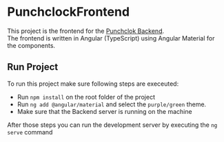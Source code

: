 # PunchclockFrontend

This project is the frontend for the [Punchclok Backend](https://github.com/DaniloMurer/Punchclock).
<br>
The frontend is written in Angular (TypeScript) using Angular Material for the components.

## Run Project

To run this project make sure following steps are execeuted:
- Run ```npm install``` on the root folder of the project
- Run ```ng add @angular/material``` and select the ```purple/green``` theme.
- Make sure that the Backend server is running on the machine

After those steps you can run the development server by executing the ```ng serve``` command
